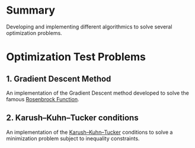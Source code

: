 # Summary

Developing and implementing different algorithmics to solve several optimization problems.

# Optimization Test Problems

## 1. Gradient Descent Method

An implementation of the Gradient Descent method developed to solve the famous [Rosenbrock Function](https://www.sfu.ca/~ssurjano/rosen.html).

## 2. Karush–Kuhn–Tucker conditions

An implementation of the [Karush–Kuhn–Tucker](https://en.wikipedia.org/wiki/Karush%E2%80%93Kuhn%E2%80%93Tucker_conditions) conditions to solve a minimization problem subject to inequality constraints. 

